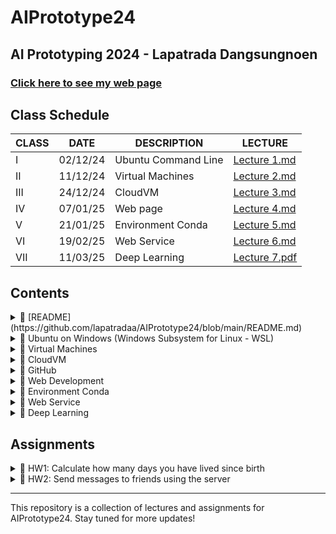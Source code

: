 # AIPrototype24

## AI Prototyping 2024 - Lapatrada Dangsungnoen

### [Click here to see my web page](https://kwansawanth.github.io/OPG-SPELL-page/)

## **Class Schedule**

| CLASS | DATE     | DESCRIPTION          | LECTURE |
|-------|----------|----------------------|---------|
| I     | 02/12/24 | Ubuntu Command Line | [Lecture 1.md](https://github.com/lapatradaa/AIPrototype24/blob/main/lec1.md) |
| II    | 11/12/24 | Virtual Machines    | [Lecture 2.md](https://github.com/lapatradaa/AIPrototype24/blob/main/lec2.md) |
| III   | 24/12/24 | CloudVM             | [Lecture 3.md](https://github.com/lapatradaa/AIPrototype24/blob/main/lec3.md) |
| IV    | 07/01/25 | Web page            | [Lecture 4.md](https://github.com/lapatradaa/AIPrototype24/blob/main/lec4.md) |
| V     | 21/01/25 | Environment Conda   | [Lecture 5.md](https://github.com/lapatradaa/AIPrototype24/blob/main/lec5.md) |
| VI    | 19/02/25 | Web Service         | [Lecture 6.md](https://github.com/lapatradaa/AIPrototype24/blob/main/lec6.md) |
| VII   | 11/03/25 | Deep Learning       | [Lecture 7.pdf](https://github.com/lapatradaa/AIPrototype24/blob/main/lec7.pdf) |

## **Contents**

<details>
  <summary>📂 [README](https://github.com/lapatradaa/AIPrototype24/blob/main/README.md)</summary>
</details>

<details>
  <summary>📂 Ubuntu on Windows (Windows Subsystem for Linux - WSL)</summary>
  <ul>
    <li>Basic terminal commands</li>
    <li>File and folder management</li>
    <li>System preferences</li>
  </ul>
</details>

<details>
  <summary>📂 Virtual Machines</summary>
  <ul>
    <li>Connecting to servers with SSH</li>
    <li>User and group management</li>
    <li>Monitoring server processes</li>
  </ul>
</details>

<details>
  <summary>📂 CloudVM</summary>
  <ul>
    <li>Creating Virtual Machines on Azure</li>
    <li>Secure copy (SCP) for file transfer</li>
    <li>Managing screen sessions</li>
  </ul>
</details>

<details>
  <summary>📂 GitHub</summary>
  <ul>
    <li>Cloning and pushing code</li>
    <li>Setting up Git user configurations</li>
    <li>Checking status and commits</li>
  </ul>
</details>

<details>
  <summary>📂 Web Development</summary>
  <ul>
    <li>Creating web pages and applications</li>
    <li>HTTP Methods (GET & POST)</li>
    <li>Frontend (HTML, CSS, JavaScript)</li>
    <li>Backend (Python Flask)</li>
  </ul>
</details>

<details>
  <summary>📂 Environment Conda</summary>
  <ul>
    <li>Creating and managing virtual environments</li>
    <li>Installing dependencies</li>
  </ul>
</details>

<details>
  <summary>📂 Web Service</summary>
  <ul>
    <li>Flask API for messaging</li>
    <li>Sending messages using REST APIs</li>
  </ul>
</details>

<details>
  <summary>📂 Deep Learning</summary>
  <ul>
    <li><a href="https://github.com/lapatradaa/AIPrototype24/blob/main/lec7.pdf">Lecture 7</a></li>
  </ul>
</details>

## **Assignments**

<details>
  <summary>📝 HW1: Calculate how many days you have lived since birth</summary>
  <ul>
    <li><a href="https://github.com/lapatradaa/AIPrototype24/blob/main/myfirstpy.py">Assignment Code</a></li>
  </ul>
</details>

<details>
  <summary>📝 HW2: Send messages to friends using the server</summary>
  <ul>
    <li><a href="https://github.com/lapatradaa/AIPrototype24/blob/main/firstflask.py">firstflask.py</a></li>
    <li><a href="https://github.com/lapatradaa/AIPrototype24/blob/main/call_web_service.py">call_web_service.py</a></li>
  </ul>
</details>

---

This repository is a collection of lectures and assignments for AIPrototype24. Stay tuned for more updates!
